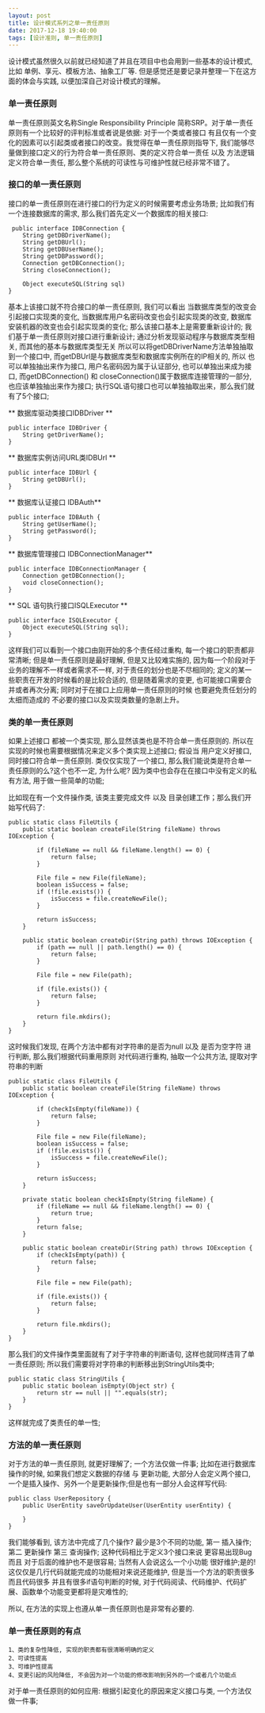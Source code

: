 ```yaml
---
layout: post
title: 设计模式系列之单一责任原则
date: 2017-12-18 19:40:00
tags: [设计准则, 单一责任原则]
---
```


设计模式虽然很久以前就已经知道了并且在项目中也会用到一些基本的设计模式, 比如 单例、享元、模板方法、抽象工厂等. 但是感觉还是要记录并整理一下在这方面的体会与实践, 以便加深自己对设计模式的理解。

###  单一责任原则

单一责任原则英文名称Single Responsibility Principle 简称SRP。对于单一责任原则有一个比较好的评判标准或者说是依据: 对于一个类或者接口 有且仅有一个变化的因素可以引起类或者接口的改变。我觉得在单一责任原则指导下, 我们能够尽量做到接口定义的行为符合单一责任原则、类的定义符合单一责任 以及 方法逻辑定义符合单一责任, 那么整个系统的可读性与可维护性就已经非常不错了。

### 接口的单一责任原则

接口的单一责任原则在进行接口的行为定义的时候需要考虑业务场景; 比如我们有一个连接数据库的需求, 那么我们首先定义一个数据库的相关接口:

     public interface IDBConnection {
        String getDBDriverName();
        String getDBUrl();
        String getDBUserName();
        String getDBPassword();
        Connection getDBConnection();
        String closeConnection();

        Object executeSQL(String sql)
    }

基本上该接口就不符合接口的单一责任原则, 我们可以看出 当数据库类型的改变会引起接口实现类的变化, 当数据库用户名密码改变也会引起实现类的改变, 数据库安装机器的改变也会引起实现类的变化; 那么该接口基本上是需要重新设计的; 我们基于单一责任原则对接口进行重新设计; 通过分析发现驱动程序与数据库类型相关, 而其他的基本与数据库类型无关 所以可以将getDBDriverName方法单独抽取到一个接口中, 而getDBUrl是与数据库类型和数据库实例所在的IP相关的, 所以 也可以单独抽出来作为接口, 用户名密码因为属于认证部分, 也可以单独出来成为接口, 而getDBConnection() 和 closeConnection()属于数据库连接管理的一部分, 也应该单独抽出来作为接口;  执行SQL语句接口也可以单独抽取出来，那么我们就有了5个接口;

** 数据库驱动类接口IDBDriver **

    public interface IDBDriver {
        String getDriverName();
    }

** 数据库实例访问URL类IDBUrl **

    public interface IDBUrl {
        String getDBUrl();
    }

** 数据库认证接口 IDBAuth**

    public interface IDBAuth {
        String getUserName();
        String getPassword();
    }

** 数据库管理接口 IDBConnectionManager**

    public interface IDBConnectionManager {
        Connection getDBConnection();
        void closeConnection();
    }

** SQL 语句执行接口ISQLExecutor **

    public interface ISQLExecutor {
        Object executeSQL(String sql);
    }

这样我们可以看到一个接口由刚开始的多个责任经过重构, 每一个接口的职责都非常清晰; 但是单一责任原则是最好理解, 但是又比较难实施的, 因为每一个阶段对于业务的理解不一样或者需求不一样, 对于责任的划分也是不尽相同的; 定义的某一些职责在开发的时候看的是比较合适的, 但是随着需求的变更, 也可能接口需要合并或者再次分离; 同时对于在接口上应用单一责任原则的时候 也要避免责任划分的太细而造成的 不必要的接口以及实现类数量的急剧上升。

### 类的单一责任原则

如果上述接口 都被一个类实现, 那么显然该类也是不符合单一责任原则的. 所以在实现的时候也需要根据情况来定义多个类实现上述接口;
假设当 用户定义好接口, 同时接口符合单一责任原则. 类仅仅实现了一个接口, 那么我们能说类是符合单一责任原则的么?这个也不一定, 为什么呢? 因为类中也会存在在接口中没有定义的私有方法, 用于做一些简单的功能;

比如现在有一个文件操作类, 该类主要完成文件 以及 目录创建工作；那么我们开始写代码了:

    public static class FileUtils {
        public static boolean createFile(String fileName) throws IOException {

            if (fileName == null && fileName.length() == 0) {
                return false;
            }

            File file = new File(fileName);
            boolean isSuccess = false;
            if (!file.exists()) {
                isSuccess = file.createNewFile();
            }

            return isSuccess;
        }

        public static boolean createDir(String path) throws IOException {
            if (path == null || path.length() == 0) {
                return false;
            }

            File file = new File(path);

            if (file.exists()) {
                return false;
            }

            return file.mkdirs();
        }
    }

这时候我们发现, 在两个方法中都有对字符串的是否为null 以及 是否为空字符 进行判断, 那么我们根据代码重用原则 对代码进行重构, 抽取一个公共方法, 提取对字符串的判断

    public static class FileUtils {
        public static boolean createFile(String fileName) throws IOException {

            if (checkIsEmpty(fileName)) {
                return false;
            }

            File file = new File(fileName);
            boolean isSuccess = false;
            if (!file.exists()) {
                isSuccess = file.createNewFile();
            }

            return isSuccess;
        }

        private static boolean checkIsEmpty(String fileName) {
            if (fileName == null && fileName.length() == 0) {
                return true;
            }
            return false;
        }

        public static boolean createDir(String path) throws IOException {
            if (checkIsEmpty(path)) {
                return false;
            }

            File file = new File(path);

            if (file.exists()) {
                return false;
            }

            return file.mkdirs();
        }
    }

那么我们的文件操作类里面就有了对于字符串的判断语句, 这样也就同样违背了单一责任原则; 所以我们需要将对字符串的判断移出到StringUtils类中; 

    public static class StringUtils {
        public static boolean isEmpty(Object str) {
            return str == null || "".equals(str);
        }
    }

这样就完成了类责任的单一性;

### 方法的单一责任原则

对于方法的单一责任原则, 就更好理解了; 一个方法仅做一件事; 比如在进行数据库操作的时候, 如果我们想定义数据的存储 与 更新功能, 大部分人会定义两个接口, 一个是插入操作、另外一个是更新操作;但是也有一部分人会这样写代码:

    public class UserRepository {
        public UserEntity saveOrUpdateUser(UserEntity userEntity) {

        }
    }

我们能够看到, 该方法中完成了几个操作? 最少是3个不同的功能, 第一 插入操作; 第二 更新操作 第三 查询操作; 这种代码相比于定义3个接口来说 更容易出现Bug 而且 对于后面的维护也不是很容易; 当然有人会说这么一个小功能 很好维护;是的!这仅仅是几行代码就能完成的功能相对来说还能维护, 但是当一个方法的职责很多 而且代码很多 并且有很多if语句判断的时候, 对于代码阅读、代码维护、代码扩展、函数单个功能变更都将是灾难性的;

所以, 在方法的实现上也遵从单一责任原则也是非常有必要的.

### 单一责任原则的有点

    1、类的复杂性降低, 实现的职责都有很清晰明确的定义
    2、可读性提高
    3、可维护性提高
    4、变更引起的风险降低, 不会因为对一个功能的修改影响到另外的一个或者几个功能点

对于单一责任原则的如何应用: 根据引起变化的原因来定义接口与类, 一个方法仅做一件事;